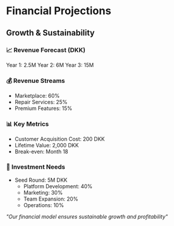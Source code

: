 # Financial Projections

## Growth & Sustainability

### 📈 Revenue Forecast (DKK)
Year 1: 2.5M
Year 2: 6M
Year 3: 15M

### 💰 Revenue Streams
- Marketplace: 60%
- Repair Services: 25%
- Premium Features: 15%

### 📊 Key Metrics
- Customer Acquisition Cost: 200 DKK
- Lifetime Value: 2,000 DKK
- Break-even: Month 18

### 🎯 Investment Needs
- Seed Round: 5M DKK
  * Platform Development: 40%
  * Marketing: 30%
  * Team Expansion: 20%
  * Operations: 10%

*"Our financial model ensures sustainable growth and profitability"*
